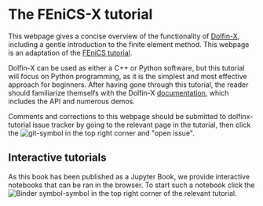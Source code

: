 # The FEniCS-X tutorial
This webpage gives a concise overview of the functionality of [Dolfin-X](https://github.com/FEniCS/dolfinx/), including a gentle introduction to the finite element method. This webpage is an adaptation of the [FEniCS tutorial](https://www.springer.com/gp/book/9783319524610).

Dolfin-X can be used as either a C++ or Python software, but this tutorial will focus on Python programming, as it is the simplest and most effective approach for beginners. After having gone through this tutorial, the reader should familiarize themselfs with the Dolfin-X [documentation](https://fenicsproject.org/docs/dolfinx/dev/python/), which includes the API and numerous demos.

Comments and corrections to this webpage should be submitted to dolfinx-tutorial issue tracker by going to the relevant page in the tutorial, then click the ![git](git.png)-symbol in the top right corner and "open issue".

## Interactive tutorials
As this book has been published as a Jupyter Book, we provide interactive notebooks that can be ran in the browser. To start such a notebook click the ![Binder symbol](binder.png)-symbol in the top right corner of the relevant tutorial.


